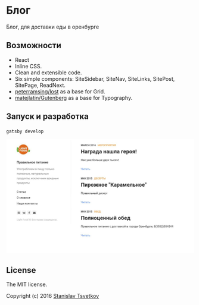 # Блог

Блог, для доставки еды в оренбурге

## Возможности
+ React
+ Inline CSS.
+ Clean and extensible code.
+ Six simple components: SiteSidebar, SiteNav, SiteLinks, SitePost, SitePage, ReadNext.
+ [peterramsing/lost](https://github.com/peterramsing/lost) as a base for Grid.
+ [matejlatin/Gutenberg](https://github.com/matejlatin/Gutenberg) as a base for Typography.


## Запуск и разработка
`gatsby develop`

![](./img.JPG)

## License
The MIT license.

Copyright (c) 2016 [Stanislav Tsvetkov](https://tsvetkovpro.github.io/)